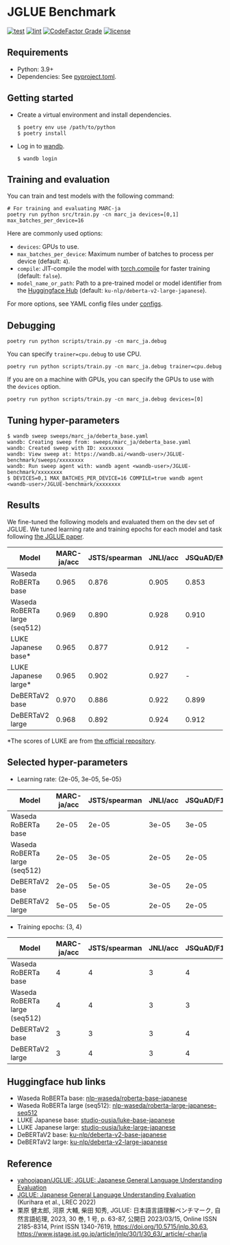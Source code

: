 # JGLUE Benchmark

[![test](https://github.com/nobu-g/JGLUE-benchmark/actions/workflows/test.yml/badge.svg)](https://github.com/nobu-g/JGLUE-benchmark/actions/workflows/test.yml)
[![lint](https://github.com/nobu-g/JGLUE-benchmark/actions/workflows/lint.yml/badge.svg)](https://github.com/nobu-g/JGLUE-benchmark/actions/workflows/lint.yml)
[![CodeFactor Grade](https://img.shields.io/codefactor/grade/github/nobu-g/JGLUE-benchmark)](https://www.codefactor.io/repository/github/nobu-g/JGLUE-benchmark)
[![license](https://img.shields.io/github/license/nobu-g/JGLUE-benchmark?color=blue)](https://github.com/nobu-g/JGLUE-benchmark/blob/main/LICENSE)

## Requirements

- Python: 3.9+
- Dependencies: See [pyproject.toml](./pyproject.toml).

## Getting started

- Create a virtual environment and install dependencies.
    ```shell
    $ poetry env use /path/to/python
    $ poetry install
    ```

- Log in to [wandb](https://wandb.ai/site).
    ```shell
    $ wandb login
    ```

## Training and evaluation

You can train and test models with the following command:

```shell
# For training and evaluating MARC-ja
poetry run python src/train.py -cn marc_ja devices=[0,1] max_batches_per_device=16
```

Here are commonly used options:
- `devices`: GPUs to use.
- `max_batches_per_device`: Maximum number of batches to process per device (default: `4`).
- `compile`: JIT-compile the model with [torch.compile](https://pytorch.org/tutorials/intermediate/torch_compile_tutorial.html) for faster training (default: `false`).
- `model_name_or_path`: Path to a pre-trained model or model identifier from the [Huggingface Hub](https://huggingface.co/models) (default: `ku-nlp/deberta-v2-large-japanese`).

For more options, see YAML config files under [configs](./configs).

<!--
If you only want to do evaluation after training, use the following command:

```shell
# For evaluating word segmenter
poetry run python scripts/test.py module=char checkpoint_path="/path/to/checkpoint" devices=[0]
```
-->
## Debugging

```shell
poetry run python scripts/train.py -cn marc_ja.debug
```

You can specify `trainer=cpu.debug` to use CPU.

```shell
poetry run python scripts/train.py -cn marc_ja.debug trainer=cpu.debug
```

If you are on a machine with GPUs, you can specify the GPUs to use with the `devices` option.

```shell
poetry run python scripts/train.py -cn marc_ja.debug devices=[0]
```

## Tuning hyper-parameters

```shell
$ wandb sweep sweeps/marc_ja/deberta_base.yaml
wandb: Creating sweep from: sweeps/marc_ja/deberta_base.yaml
wandb: Created sweep with ID: xxxxxxxx
wandb: View sweep at: https://wandb.ai/<wandb-user>/JGLUE-benchmark/sweeps/xxxxxxxx
wandb: Run sweep agent with: wandb agent <wandb-user>/JGLUE-benchmark/xxxxxxxx
$ DEVICES=0,1 MAX_BATCHES_PER_DEVICE=16 COMPILE=true wandb agent <wandb-user>/JGLUE-benchmark/xxxxxxxx
```

## Results

We fine-tuned the following models and evaluated them on the dev set of JGLUE.
We tuned learning rate and training epochs for each model and task following [the JGLUE paper](https://www.jstage.jst.go.jp/article/jnlp/30/1/30_63/_pdf/-char/ja).

| Model                         | MARC-ja/acc | JSTS/spearman | JNLI/acc | JSQuAD/EM | JSQuAD/F1 | JComQA/acc |
|-------------------------------|-------------|---------------|----------|-----------|-----------|------------|
| Waseda RoBERTa base           | 0.965       | 0.876         | 0.905    | 0.853     | 0.916     | 0.853      |
| Waseda RoBERTa large (seq512) | 0.969       | 0.890         | 0.928    | 0.910     | 0.955     | 0.900      |
| LUKE Japanese base*           | 0.965       | 0.877         | 0.912    | -         | -         | 0.842      |
| LUKE Japanese large*          | 0.965       | 0.902         | 0.927    | -         | -         | 0.893      |
| DeBERTaV2 base                | 0.970       | 0.886         | 0.922    | 0.899     | 0.951     | 0.873      |
| DeBERTaV2 large               | 0.968       | 0.892         | 0.924    | 0.912     | 0.959     | 0.890      |

*The scores of LUKE are from [the official repository](https://github.com/studio-ousia/luke).

## Selected hyper-parameters

- Learning rate: {2e-05, 3e-05, 5e-05}

| Model                         |   MARC-ja/acc |   JSTS/spearman |   JNLI/acc |   JSQuAD/F1 |   JComQA/acc |
|-------------------------------|---------------|-----------------|------------|-------------|--------------|
| Waseda RoBERTa base           |         2e-05 |           2e-05 |      3e-05 |       3e-05 |        5e-05 |
| Waseda RoBERTa large (seq512) |         2e-05 |           3e-05 |      2e-05 |       2e-05 |        3e-05 |
| DeBERTaV2 base                |         2e-05 |           5e-05 |      3e-05 |       2e-05 |        5e-05 |
| DeBERTaV2 large               |         5e-05 |           5e-05 |      2e-05 |       2e-05 |        3e-05 |

- Training epochs: {3, 4}

| Model                         |   MARC-ja/acc |   JSTS/spearman |   JNLI/acc |   JSQuAD/F1 |   JComQA/acc |
|-------------------------------|---------------|-----------------|------------|-------------|--------------|
| Waseda RoBERTa base           |             4 |               4 |          3 |           4 |            3 |
| Waseda RoBERTa large (seq512) |             4 |               4 |          3 |           3 |            3 |
| DeBERTaV2 base                |             3 |               3 |          3 |           4 |            4 |
| DeBERTaV2 large               |             3 |               4 |          3 |           4 |            3 |

## Huggingface hub links

- Waseda RoBERTa base: [nlp-waseda/roberta-base-japanese](https://huggingface.co/nlp-waseda/roberta-base-japanese)
- Waseda RoBERTa large (seq512): [nlp-waseda/roberta-large-japanese-seq512](https://huggingface.co/nlp-waseda/roberta-large-japanese-seq512)
- LUKE Japanese base: [studio-ousia/luke-base-japanese](https://huggingface.co/studio-ousia/luke-japanese-base-lite)
- LUKE Japanese large: [studio-ousia/luke-large-japanese](https://huggingface.co/studio-ousia/luke-japanese-large-lite)
- DeBERTaV2 base: [ku-nlp/deberta-v2-base-japanese](https://huggingface.co/ku-nlp/deberta-v2-base-japanese)
- DeBERTaV2 large: [ku-nlp/deberta-v2-large-japanese](https://huggingface.co/ku-nlp/deberta-v2-large-japanese)

## Reference

- [yahoojapan/JGLUE: JGLUE: Japanese General Language Understanding Evaluation](https://github.com/yahoojapan/JGLUE)
- [JGLUE: Japanese General Language Understanding Evaluation](https://aclanthology.org/2022.lrec-1.317) (Kurihara et al., LREC 2022)
- 栗原 健太郎, 河原 大輔, 柴田 知秀, JGLUE: 日本語言語理解ベンチマーク, 自然言語処理, 2023, 30 巻, 1 号, p. 63-87, 公開日 2023/03/15, Online ISSN 2185-8314, Print ISSN 1340-7619, https://doi.org/10.5715/jnlp.30.63, https://www.jstage.jst.go.jp/article/jnlp/30/1/30_63/_article/-char/ja
